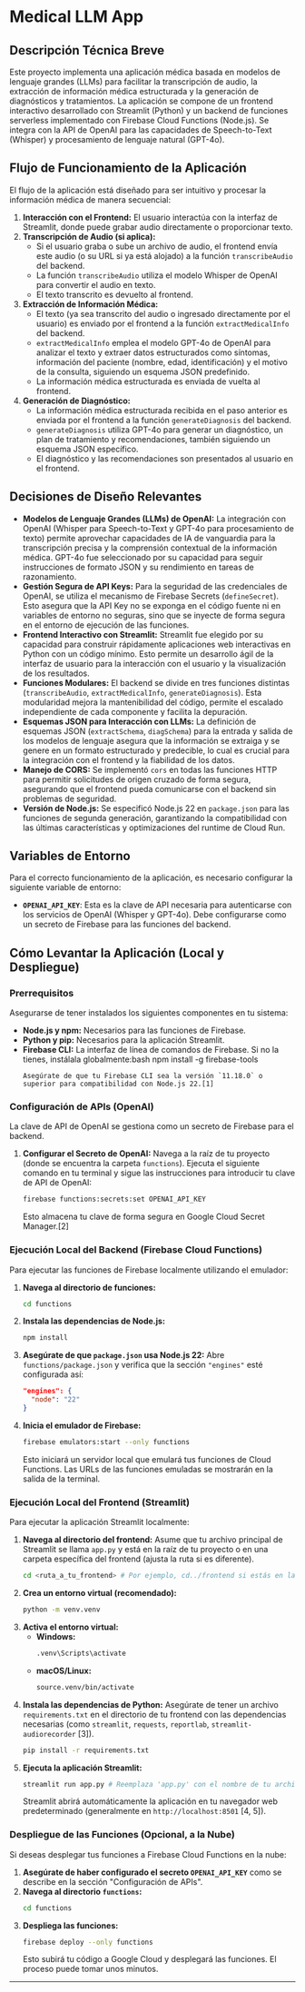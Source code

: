 # Medical LLM App

## Descripción Técnica Breve

Este proyecto implementa una aplicación médica basada en modelos de lenguaje grandes (LLMs) para facilitar la transcripción de audio, la extracción de información médica estructurada y la generación de diagnósticos y tratamientos. La aplicación se compone de un frontend interactivo desarrollado con Streamlit (Python) y un backend de funciones serverless implementado con Firebase Cloud Functions (Node.js). Se integra con la API de OpenAI para las capacidades de Speech-to-Text (Whisper) y procesamiento de lenguaje natural (GPT-4o).

## Flujo de Funcionamiento de la Aplicación

El flujo de la aplicación está diseñado para ser intuitivo y procesar la información médica de manera secuencial:

1.  **Interacción con el Frontend:** El usuario interactúa con la interfaz de Streamlit, donde puede grabar audio directamente o proporcionar texto.
2.  **Transcripción de Audio (si aplica):**
    *   Si el usuario graba o sube un archivo de audio, el frontend envía este audio (o su URL si ya está alojado) a la función `transcribeAudio` del backend.
    *   La función `transcribeAudio` utiliza el modelo Whisper de OpenAI para convertir el audio en texto.
    *   El texto transcrito es devuelto al frontend.
3.  **Extracción de Información Médica:**
    *   El texto (ya sea transcrito del audio o ingresado directamente por el usuario) es enviado por el frontend a la función `extractMedicalInfo` del backend.
    *   `extractMedicalInfo` emplea el modelo GPT-4o de OpenAI para analizar el texto y extraer datos estructurados como síntomas, información del paciente (nombre, edad, identificación) y el motivo de la consulta, siguiendo un esquema JSON predefinido.
    *   La información médica estructurada es enviada de vuelta al frontend.
4.  **Generación de Diagnóstico:**
    *   La información médica estructurada recibida en el paso anterior es enviada por el frontend a la función `generateDiagnosis` del backend.
    *   `generateDiagnosis` utiliza GPT-4o para generar un diagnóstico, un plan de tratamiento y recomendaciones, también siguiendo un esquema JSON específico.
    *   El diagnóstico y las recomendaciones son presentados al usuario en el frontend.

## Decisiones de Diseño Relevantes

*   **Modelos de Lenguaje Grandes (LLMs) de OpenAI:** La integración con OpenAI (Whisper para Speech-to-Text y GPT-4o para procesamiento de texto) permite aprovechar capacidades de IA de vanguardia para la transcripción precisa y la comprensión contextual de la información médica. GPT-4o fue seleccionado por su capacidad para seguir instrucciones de formato JSON y su rendimiento en tareas de razonamiento.
*   **Gestión Segura de API Keys:** Para la seguridad de las credenciales de OpenAI, se utiliza el mecanismo de Firebase Secrets (`defineSecret`). Esto asegura que la API Key no se exponga en el código fuente ni en variables de entorno no seguras, sino que se inyecte de forma segura en el entorno de ejecución de las funciones.
*   **Frontend Interactivo con Streamlit:** Streamlit fue elegido por su capacidad para construir rápidamente aplicaciones web interactivas en Python con un código mínimo. Esto permite un desarrollo ágil de la interfaz de usuario para la interacción con el usuario y la visualización de los resultados.
*   **Funciones Modulares:** El backend se divide en tres funciones distintas (`transcribeAudio`, `extractMedicalInfo`, `generateDiagnosis`). Esta modularidad mejora la mantenibilidad del código, permite el escalado independiente de cada componente y facilita la depuración.
*   **Esquemas JSON para Interacción con LLMs:** La definición de esquemas JSON (`extractSchema`, `diagSchema`) para la entrada y salida de los modelos de lenguaje asegura que la información se extraiga y se genere en un formato estructurado y predecible, lo cual es crucial para la integración con el frontend y la fiabilidad de los datos.
*   **Manejo de CORS:** Se implementó `cors` en todas las funciones HTTP para permitir solicitudes de origen cruzado de forma segura, asegurando que el frontend pueda comunicarse con el backend sin problemas de seguridad.
*   **Versión de Node.js:** Se especificó Node.js 22 en `package.json` para las funciones de segunda generación, garantizando la compatibilidad con las últimas características y optimizaciones del runtime de Cloud Run.

## Variables de Entorno

Para el correcto funcionamiento de la aplicación, es necesario configurar la siguiente variable de entorno:

*   **`OPENAI_API_KEY`**: Esta es la clave de API necesaria para autenticarse con los servicios de OpenAI (Whisper y GPT-4o). Debe configurarse como un secreto de Firebase para las funciones del backend.

## Cómo Levantar la Aplicación (Local y Despliegue)

### Prerrequisitos

Asegurarse de tener instalados los siguientes componentes en tu sistema:

*   **Node.js y npm:** Necesarios para las funciones de Firebase.
*   **Python y pip:** Necesarios para la aplicación Streamlit.
*   **Firebase CLI:** La interfaz de línea de comandos de Firebase. Si no la tienes, instálala globalmente:bash
    npm install -g firebase-tools
    ```
    Asegúrate de que tu Firebase CLI sea la versión `11.18.0` o superior para compatibilidad con Node.js 22.[1]

### Configuración de APIs (OpenAI)

La clave de API de OpenAI se gestiona como un secreto de Firebase para el backend.

1.  **Configurar el Secreto de OpenAI:**
    Navega a la raíz de tu proyecto (donde se encuentra la carpeta `functions`). Ejecuta el siguiente comando en tu terminal y sigue las instrucciones para introducir tu clave de API de OpenAI:
    ```bash
    firebase functions:secrets:set OPENAI_API_KEY
    ```
    Esto almacena tu clave de forma segura en Google Cloud Secret Manager.[2]

### Ejecución Local del Backend (Firebase Cloud Functions)

Para ejecutar las funciones de Firebase localmente utilizando el emulador:

1.  **Navega al directorio de funciones:**
    ```bash
    cd functions
    ```
2.  **Instala las dependencias de Node.js:**
    ```bash
    npm install
    ```
3.  **Asegúrate de que `package.json` usa Node.js 22:**
    Abre `functions/package.json` y verifica que la sección `"engines"` esté configurada así:
    ```json
    "engines": {
      "node": "22"
    }
    ```
4.  **Inicia el emulador de Firebase:**
    ```bash
    firebase emulators:start --only functions
    ```
    Esto iniciará un servidor local que emulará tus funciones de Cloud Functions. Las URLs de las funciones emuladas se mostrarán en la salida de la terminal.

### Ejecución Local del Frontend (Streamlit)

Para ejecutar la aplicación Streamlit localmente:

1.  **Navega al directorio del frontend:**
    Asume que tu archivo principal de Streamlit se llama `app.py` y está en la raíz de tu proyecto o en una carpeta específica del frontend (ajusta la ruta si es diferente).
    ```bash
    cd <ruta_a_tu_frontend> # Por ejemplo, cd../frontend si estás en la carpeta functions
    ```
2.  **Crea un entorno virtual (recomendado):**
    ```bash
    python -m venv.venv
    ```
3.  **Activa el entorno virtual:**
    *   **Windows:**
        ```bash
        .venv\Scripts\activate
        ```
    *   **macOS/Linux:**
        ```bash
        source.venv/bin/activate
        ```
4.  **Instala las dependencias de Python:**
    Asegúrate de tener un archivo `requirements.txt` en el directorio de tu frontend con las dependencias necesarias (como `streamlit`, `requests`, `reportlab`, `streamlit-audiorecorder` [3]).
    ```bash
    pip install -r requirements.txt
    ```
5.  **Ejecuta la aplicación Streamlit:**
    ```bash
    streamlit run app.py # Reemplaza 'app.py' con el nombre de tu archivo principal de Streamlit
    ```
    Streamlit abrirá automáticamente la aplicación en tu navegador web predeterminado (generalmente en `http://localhost:8501` [4, 5]).

### Despliegue de las Funciones (Opcional, a la Nube)

Si deseas desplegar tus funciones a Firebase Cloud Functions en la nube:

1.  **Asegúrate de haber configurado el secreto `OPENAI_API_KEY`** como se describe en la sección "Configuración de APIs".
2.  **Navega al directorio `functions`:**
    ```bash
    cd functions
    ```
3.  **Despliega las funciones:**
    ```bash
    firebase deploy --only functions
    ```
    Esto subirá tu código a Google Cloud y desplegará las funciones. El proceso puede tomar unos minutos.

---
